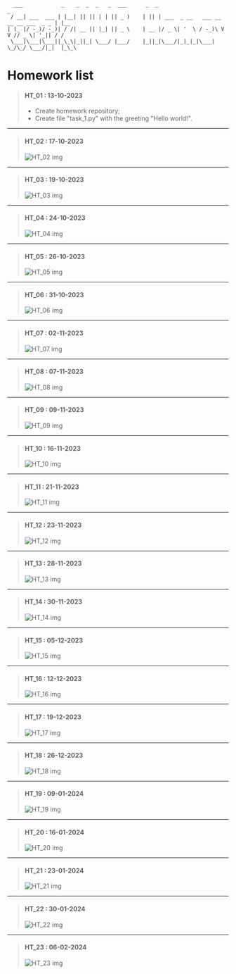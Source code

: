 ```
  ___            _    _  _  _   _  ___      _  _                                     _   
 / __| ___  ___ | |__| || || | | || _ )    | || | ___  _ __   ___ __ __ __ ___  _ _ | |__
| (_ |/ -_)/ -_)| / /| __ || |_| || _ \    | __ |/ _ \| '  \ / -_)\ V  V // _ \| '_|| / /
 \___|\___|\___||_\_\|_||_| \___/ |___/    |_||_|\___/|_|_|_|\___| \_/\_/ \___/|_|  |_\_\
```

# Homework list

> #### HT_01 : 13-10-2023  
> - Create homework repository;   
> - Create file "task_1.py" with the greeting "Hello world!".

___


> #### HT_02 : 17-10-2023  
> ![HT_02 img](https://github.com/korniienko-dm/geekhub-homework/raw/main/img/ht_02.png)

___


> #### HT_03 : 19-10-2023  
> ![HT_03 img](https://github.com/korniienko-dm/geekhub-homework/raw/main/img/ht_03.png)

___


> #### HT_04 : 24-10-2023  
> ![HT_04 img](https://github.com/korniienko-dm/geekhub-homework/raw/main/img/ht_04.png)

___


> #### HT_05 : 26-10-2023  
> ![HT_05 img](https://github.com/korniienko-dm/geekhub-homework/raw/main/img/ht_05.png)

___


> #### HT_06 : 31-10-2023  
> ![HT_06 img](https://github.com/korniienko-dm/geekhub-homework/raw/main/img/ht_06.png)

___


> #### HT_07 : 02-11-2023  
> ![HT_07 img](https://github.com/korniienko-dm/geekhub-homework/raw/main/img/ht_07.png)

___


> #### HT_08 : 07-11-2023  
> ![HT_08 img](https://github.com/korniienko-dm/geekhub-homework/raw/main/img/ht_08.png)

___


> #### HT_09 : 09-11-2023  
> ![HT_09 img](https://github.com/korniienko-dm/geekhub-homework/raw/main/img/ht_09.png)

___

> #### HT_10 : 16-11-2023  
> ![HT_10 img](https://github.com/korniienko-dm/geekhub-homework/raw/main/img/ht_10.png)

___


> #### HT_11 : 21-11-2023  
> ![HT_11 img](https://github.com/korniienko-dm/geekhub-homework/raw/main/img/ht_11.png)

___


> #### HT_12 : 23-11-2023  
> ![HT_12 img](https://github.com/korniienko-dm/geekhub-homework/raw/main/img/ht_12.png)

___

> #### HT_13 : 28-11-2023  
> ![HT_13 img](https://github.com/korniienko-dm/geekhub-homework/raw/main/img/ht_13.png)

___

> #### HT_14 : 30-11-2023  
> ![HT_14 img](https://github.com/korniienko-dm/geekhub-homework/raw/main/img/ht_14.png)

___

> #### HT_15 : 05-12-2023  
> ![HT_15 img](https://github.com/korniienko-dm/geekhub-homework/raw/main/img/ht_15.png)

___

> #### HT_16 : 12-12-2023  
> ![HT_16 img](https://github.com/korniienko-dm/geekhub-homework/raw/main/img/ht_16.png)
___

> #### HT_17 : 19-12-2023  
> ![HT_17 img](https://github.com/korniienko-dm/geekhub-homework/raw/main/img/ht_17.png)

___

> #### HT_18 : 26-12-2023  
> ![HT_18 img](https://github.com/korniienko-dm/geekhub-homework/raw/main/img/ht_18.png)

___

> #### HT_19 : 09-01-2024  
> ![HT_19 img](https://github.com/korniienko-dm/geekhub-homework/raw/main/img/ht_19.png)
___

> #### HT_20 : 16-01-2024  
> ![HT_20 img](https://github.com/korniienko-dm/geekhub-homework/raw/main/img/ht_20.png)
___

> #### HT_21 : 23-01-2024  
> ![HT_21 img](https://github.com/korniienko-dm/geekhub-homework/raw/main/img/ht_21.png)

___

> #### HT_22 : 30-01-2024  
> ![HT_22 img](https://github.com/korniienko-dm/geekhub-homework/raw/main/img/ht_22.png)

___

> #### HT_23 : 06-02-2024  
> ![HT_23 img](https://github.com/korniienko-dm/geekhub-homework/raw/main/img/ht_23.png)
